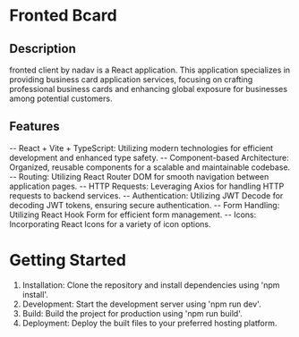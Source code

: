 # Fronted Bcard

## Description

fronted client by nadav is a React application.
This application specializes in providing business card application services, focusing on crafting professional business cards and enhancing global exposure for businesses among potential customers.

## Features
-- React + Vite + TypeScript: Utilizing modern technologies for efficient development and enhanced type safety.
-- Component-based Architecture: Organized, reusable components for a scalable and maintainable codebase.
-- Routing: Utilizing React Router DOM for smooth navigation between application pages.
-- HTTP Requests: Leveraging Axios for handling HTTP requests to backend services.
-- Authentication: Utilizing JWT Decode for decoding JWT tokens, ensuring secure authentication.
-- Form Handling: Utilizing React Hook Form for efficient form management.
-- Icons: Incorporating React Icons for a variety of icon options.

# Getting Started
1. Installation: Clone the repository and install dependencies using 'npm install'.
2. Development: Start the development server using 'npm run dev'.
3. Build: Build the project for production using 'npm run build'.
4. Deployment: Deploy the built files to your preferred hosting platform.


